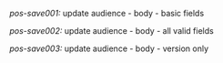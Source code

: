 *pos-save001:* update audience - body - basic fields

*pos-save002:* update audience - body - all valid fields

*pos-save003:* update audience - body - version only

